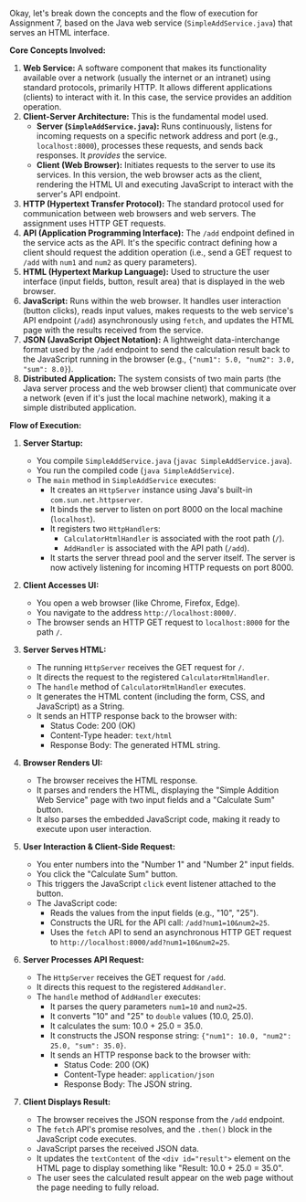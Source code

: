 Okay, let's break down the concepts and the flow of execution for Assignment 7, based on the Java web service (`SimpleAddService.java`) that serves an HTML interface.

**Core Concepts Involved:**

1.  **Web Service:** A software component that makes its functionality available over a network (usually the internet or an intranet) using standard protocols, primarily HTTP. It allows different applications (clients) to interact with it. In this case, the service provides an addition operation.
2.  **Client-Server Architecture:** This is the fundamental model used.
    *   **Server (`SimpleAddService.java`):** Runs continuously, listens for incoming requests on a specific network address and port (e.g., `localhost:8000`), processes these requests, and sends back responses. It *provides* the service.
    *   **Client (Web Browser):** Initiates requests to the server to use its services. In this version, the web browser acts as the client, rendering the HTML UI and executing JavaScript to interact with the server's API endpoint.
3.  **HTTP (Hypertext Transfer Protocol):** The standard protocol used for communication between web browsers and web servers. The assignment uses HTTP GET requests.
4.  **API (Application Programming Interface):** The `/add` endpoint defined in the service acts as the API. It's the specific contract defining how a client should request the addition operation (i.e., send a GET request to `/add` with `num1` and `num2` as query parameters).
5.  **HTML (Hypertext Markup Language):** Used to structure the user interface (input fields, button, result area) that is displayed in the web browser.
6.  **JavaScript:** Runs within the web browser. It handles user interaction (button clicks), reads input values, makes requests to the web service's API endpoint (`/add`) asynchronously using `fetch`, and updates the HTML page with the results received from the service.
7.  **JSON (JavaScript Object Notation):** A lightweight data-interchange format used by the `/add` endpoint to send the calculation result back to the JavaScript running in the browser (e.g., `{"num1": 5.0, "num2": 3.0, "sum": 8.0}`).
8.  **Distributed Application:** The system consists of two main parts (the Java server process and the web browser client) that communicate over a network (even if it's just the local machine network), making it a simple distributed application.

**Flow of Execution:**

1.  **Server Startup:**
    *   You compile `SimpleAddService.java` (`javac SimpleAddService.java`).
    *   You run the compiled code (`java SimpleAddService`).
    *   The `main` method in `SimpleAddService` executes:
        *   It creates an `HttpServer` instance using Java's built-in `com.sun.net.httpserver`.
        *   It binds the server to listen on port 8000 on the local machine (`localhost`).
        *   It registers two `HttpHandler`s:
            *   `CalculatorHtmlHandler` is associated with the root path (`/`).
            *   `AddHandler` is associated with the API path (`/add`).
        *   It starts the server thread pool and the server itself. The server is now actively listening for incoming HTTP requests on port 8000.

2.  **Client Accesses UI:**
    *   You open a web browser (like Chrome, Firefox, Edge).
    *   You navigate to the address `http://localhost:8000/`.
    *   The browser sends an HTTP GET request to `localhost:8000` for the path `/`.

3.  **Server Serves HTML:**
    *   The running `HttpServer` receives the GET request for `/`.
    *   It directs the request to the registered `CalculatorHtmlHandler`.
    *   The `handle` method of `CalculatorHtmlHandler` executes.
    *   It generates the HTML content (including the form, CSS, and JavaScript) as a String.
    *   It sends an HTTP response back to the browser with:
        *   Status Code: 200 (OK)
        *   Content-Type header: `text/html`
        *   Response Body: The generated HTML string.

4.  **Browser Renders UI:**
    *   The browser receives the HTML response.
    *   It parses and renders the HTML, displaying the "Simple Addition Web Service" page with two input fields and a "Calculate Sum" button.
    *   It also parses the embedded JavaScript code, making it ready to execute upon user interaction.

5.  **User Interaction & Client-Side Request:**
    *   You enter numbers into the "Number 1" and "Number 2" input fields.
    *   You click the "Calculate Sum" button.
    *   This triggers the JavaScript `click` event listener attached to the button.
    *   The JavaScript code:
        *   Reads the values from the input fields (e.g., "10", "25").
        *   Constructs the URL for the API call: `/add?num1=10&num2=25`.
        *   Uses the `fetch` API to send an asynchronous HTTP GET request to `http://localhost:8000/add?num1=10&num2=25`.

6.  **Server Processes API Request:**
    *   The `HttpServer` receives the GET request for `/add`.
    *   It directs this request to the registered `AddHandler`.
    *   The `handle` method of `AddHandler` executes:
        *   It parses the query parameters `num1=10` and `num2=25`.
        *   It converts "10" and "25" to `double` values (10.0, 25.0).
        *   It calculates the sum: 10.0 + 25.0 = 35.0.
        *   It constructs the JSON response string: `{"num1": 10.0, "num2": 25.0, "sum": 35.0}`.
        *   It sends an HTTP response back to the browser with:
            *   Status Code: 200 (OK)
            *   Content-Type header: `application/json`
            *   Response Body: The JSON string.

7.  **Client Displays Result:**
    *   The browser receives the JSON response from the `/add` endpoint.
    *   The `fetch` API's promise resolves, and the `.then()` block in the JavaScript code executes.
    *   JavaScript parses the received JSON data.
    *   It updates the `textContent` of the `<div id="result">` element on the HTML page to display something like "Result: 10.0 + 25.0 = 35.0".
    *   The user sees the calculated result appear on the web page without the page needing to fully reload.